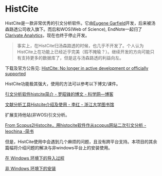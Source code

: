 # HistCite

HistCite是一款非常优秀的引文分析软件。它由[Eugene Garfield](https://en.wikipedia.org/wiki/Eugene_Garfield)开发，后来被汤森路透公司收入旗下。而后和WOS(Web of Science), EndNote一起归了[Clarivate Analytics](https://clarivate.com/)，现在也终于停止开发。

> 事实上，在HistCite归汤森路透的时候，也几乎不开发了。个人认为HistCite上在功能上已经近乎完美（瑕不掩瑜？）。继续开发的方向可能只有支持更多的数据库了，但是这与汤森路透的利益向左。

下载及官方公告见: [HistCite: No longer in active development or officially supported
](https://support.clarivate.com/ScientificandAcademicResearch/s/article/HistCite-No-longer-in-active-development-or-officially-supported)

HistCite功能极其强大，使用的方法可以参考以下博文/课件。

[引文分析软件histcite简介 - 罗昭锋的博文 - 科学网—博客](http://blog.sciencenet.cn/blog-304685-383399.html)

[文献分析工具Histcite介绍及使用 - 李红 - 浙江大学图书馆](http://libweb.zju.edu.cn/attachments/2012-05/07-1336097592-126671.pdf)

扩展支持他站(非WOS)引文分析。

[From Scopus2Histocite，用histocite软件作从scopus网站二次引文分析 - leochina -简书](https://www.jianshu.com/p/47f9547187b4)

但是，HistCite使用中会遇到几个麻烦的问题，且没有跨平台支持。本项目的其余篇幅将介绍问题的解决与非windows平台上的安装使用。

[在 Windows 环境下的导入过程](win.md)

[非 Windows 环境下的安装](wine.md)